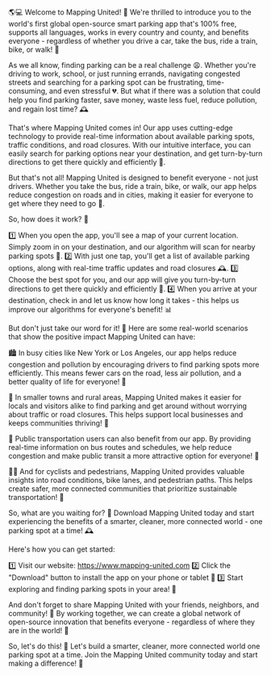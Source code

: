 🌎💻 Welcome to Mapping United! 🤩 We're thrilled to introduce you to the world's first global open-source smart parking app that's 100% free, supports all languages, works in every country and county, and benefits everyone - regardless of whether you drive a car, take the bus, ride a train, bike, or walk! 🚀

As we all know, finding parking can be a real challenge 😩. Whether you're driving to work, school, or just running errands, navigating congested streets and searching for a parking spot can be frustrating, time-consuming, and even stressful 💔. But what if there was a solution that could help you find parking faster, save money, waste less fuel, reduce pollution, and regain lost time? 🕰️

That's where Mapping United comes in! Our app uses cutting-edge technology to provide real-time information about available parking spots, traffic conditions, and road closures. With our intuitive interface, you can easily search for parking options near your destination, and get turn-by-turn directions to get there quickly and efficiently 📍.

But that's not all! Mapping United is designed to benefit everyone - not just drivers. Whether you take the bus, ride a train, bike, or walk, our app helps reduce congestion on roads and in cities, making it easier for everyone to get where they need to go 🚂.

So, how does it work? 🤔

1️⃣ When you open the app, you'll see a map of your current location. Simply zoom in on your destination, and our algorithm will scan for nearby parking spots 📍.
2️⃣ With just one tap, you'll get a list of available parking options, along with real-time traffic updates and road closures 🕰️.
3️⃣ Choose the best spot for you, and our app will give you turn-by-turn directions to get there quickly and efficiently 📍.
4️⃣ When you arrive at your destination, check in and let us know how long it takes - this helps us improve our algorithms for everyone's benefit! 📊

But don't just take our word for it! 🤔 Here are some real-world scenarios that show the positive impact Mapping United can have:

🏙️ In busy cities like New York or Los Angeles, our app helps reduce congestion and pollution by encouraging drivers to find parking spots more efficiently. This means fewer cars on the road, less air pollution, and a better quality of life for everyone! 🌟

🚂 In smaller towns and rural areas, Mapping United makes it easier for locals and visitors alike to find parking and get around without worrying about traffic or road closures. This helps support local businesses and keeps communities thriving! 💪

🚌 Public transportation users can also benefit from our app. By providing real-time information on bus routes and schedules, we help reduce congestion and make public transit a more attractive option for everyone! 🚌

🚴‍♂️ And for cyclists and pedestrians, Mapping United provides valuable insights into road conditions, bike lanes, and pedestrian paths. This helps create safer, more connected communities that prioritize sustainable transportation! 🌿

So, what are you waiting for? 🤔 Download Mapping United today and start experiencing the benefits of a smarter, cleaner, more connected world - one parking spot at a time! 🕰️

Here's how you can get started:

1️⃣ Visit our website: https://www.mapping-united.com
2️⃣ Click the "Download" button to install the app on your phone or tablet 📱
3️⃣ Start exploring and finding parking spots in your area! 📍

And don't forget to share Mapping United with your friends, neighbors, and community! 🤩 By working together, we can create a global network of open-source innovation that benefits everyone - regardless of where they are in the world! 💖

So, let's do this! 👊 Let's build a smarter, cleaner, more connected world one parking spot at a time. Join the Mapping United community today and start making a difference! 🌟